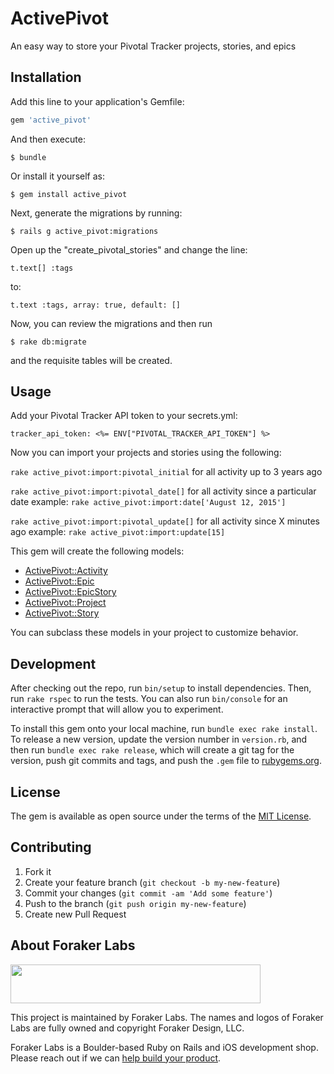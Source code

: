 # ActivePivot

An easy way to store your Pivotal Tracker projects, stories, and epics

## Installation

Add this line to your application's Gemfile:

```ruby
gem 'active_pivot'
```

And then execute:

    $ bundle

Or install it yourself as:

    $ gem install active_pivot

Next, generate the migrations by running:

    $ rails g active_pivot:migrations

Open up the "create_pivotal_stories" and change the line:

    t.text[] :tags

to:

    t.text :tags, array: true, default: []

Now, you can review the migrations and then run

    $ rake db:migrate

and the requisite tables will be created.

## Usage

Add your Pivotal Tracker API token to your secrets.yml:

`tracker_api_token: <%= ENV["PIVOTAL_TRACKER_API_TOKEN"] %>`

Now you can import your projects and stories using the following:

`rake active_pivot:import:pivotal_initial` for all activity up to 3 years ago

`rake active_pivot:import:pivotal_date[]` for all activity since a particular date
example: `rake active_pivot:import:date['August 12, 2015']`

`rake active_pivot:import:pivotal_update[]` for all activity since X minutes ago
example: `rake active_pivot:import:update[15]`

This gem will create the following models:
- [ActivePivot::Activity](lib/active_pivot/activity.rb)
- [ActivePivot::Epic](lib/active_pivot/epic.rb)
- [ActivePivot::EpicStory](lib/active_pivot/epic_story.rb)
- [ActivePivot::Project](lib/active_pivot/project.rb)
- [ActivePivot::Story](lib/active_pivot/story.rb)

You can subclass these models in your project to customize behavior.


## Development

After checking out the repo, run `bin/setup` to install dependencies. Then, run `rake rspec` to run the tests. You can also run `bin/console` for an interactive prompt that will allow you to experiment.

To install this gem onto your local machine, run `bundle exec rake install`. To release a new version, update the version number in `version.rb`, and then run `bundle exec rake release`, which will create a git tag for the version, push git commits and tags, and push the `.gem` file to [rubygems.org](https://rubygems.org).

## License

The gem is available as open source under the terms of the [MIT License](http://opensource.org/licenses/MIT).

## Contributing

1. Fork it
2. Create your feature branch (`git checkout -b my-new-feature`)
3. Commit your changes (`git commit -am 'Add some feature'`)
4. Push to the branch (`git push origin my-new-feature`)
5. Create new Pull Request

## About Foraker Labs

<img src="http://assets.foraker.com/foraker_logo.png" width="400" height="62">

This project is maintained by Foraker Labs. The names and logos of Foraker Labs are fully owned and copyright Foraker Design, LLC.

Foraker Labs is a Boulder-based Ruby on Rails and iOS development shop. Please reach out if we can [help build your product](http://www.foraker.com).
